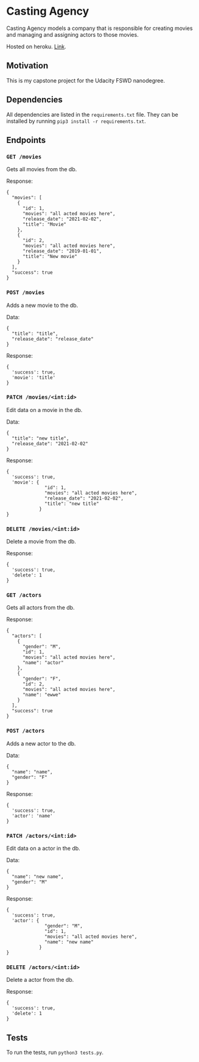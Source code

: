 # Casting Agency

Casting Agency models a company that is responsible for creating movies and managing and assigning actors to those movies.

Hosted on heroku. [Link](https://udacity-casting-agency.herokuapp.com/).

## Motivation

This is my capstone project for the Udacity FSWD nanodegree.

## Dependencies

All dependencies are listed in the `requirements.txt` file. 
They can be installed by running `pip3 install -r requirements.txt`.

## Endpoints

### `GET /movies`

Gets all movies from the db.

Response:

```json5
{
  "movies": [
    {
      "id": 1,
      "movies": "all acted movies here",
      "release_date": "2021-02-02",
      "title": "Movie"
    },
    {
      "id": 2,
      "movies": "all acted movies here",
      "release_date": "2019-01-01",
      "title": "New movie"
    }
  ],
  "success": true
}
```

### `POST /movies`

Adds a new movie to the db.

Data:

```json5
{
  "title": "title",
  "release_date": "release_date"
}
```

Response:

```json5
{
  'success': true,
  'movie': 'title'
}
```

### `PATCH /movies/<int:id>`

Edit data on a movie in the db.

Data:

```json5
{
  "title": "new title",
  "release_date": "2021-02-02"
}
```

Response:

```json5
{
  'success': true,
  'movie': {
              "id": 1,
              "movies": "all acted movies here",
              "release_date": "2021-02-02",
              "title": "new title"
            }
}
```

### `DELETE /movies/<int:id>`

Delete a movie from the db.

Response:

```json5
{
  'success': true,
  'delete': 1
}
```

### `GET /actors`

Gets all actors from the db.

Response:

```json5
{
  "actors": [
    {
      "gender": "M",
      "id": 1,
      "movies": "all acted movies here",
      "name": "actor"
    },
    {
      "gender": "F",
      "id": 2,
      "movies": "all acted movies here",
      "name": "ewwe"
    }
  ],
  "success": true
}
```

### `POST /actors`

Adds a new actor to the db.

Data:

```json5
{
  "name": "name",
  "gender": "F"
}
```

Response:

```json5
{
  'success': true,
  'actor': 'name'
}
```

### `PATCH /actors/<int:id>`

Edit data on a actor in the db.

Data:

```json5
{
  "name": "new name",
  "gender": "M"
}
```

Response:

```json5
{
  'success': true,
  'actor': {
              "gender": "M",
              "id": 1,
              "movies": "all acted movies here",
              "name": "new name"
            }
}
```

### `DELETE /actors/<int:id>`

Delete a actor from the db.

Response:

```json5
{
  'success': true,
  'delete': 1
}
```

## Tests

To run the tests, run `python3 tests.py`.